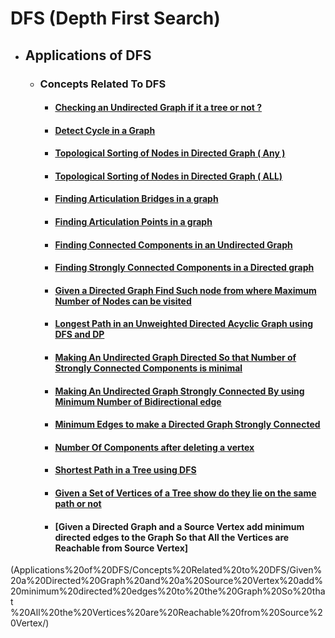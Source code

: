 # DFS (Depth First Search)

- ## Applications of DFS

  - ### Concepts Related To DFS

    - #### [Checking an Undirected Graph if it a tree or not ?](Applications%20of%20DFS/Concepts%20Related%20to%20DFS/Check%20if%20a%20Undirected%20Graph%20is%20a%20tree%20or%20not/)

    - #### [Detect Cycle in a Graph](Applications%20of%20DFS/Concepts%20Related%20to%20DFS/Detect%20Cycle%20in%20a%20Graph/)

    - #### [Topological Sorting of Nodes in Directed Graph ( Any )](Applications%20of%20DFS/Concepts%20Related%20to%20DFS/Topsort%20Using%20DFS/)
    
    - #### [Topological Sorting of Nodes in Directed Graph ( ALL)](Applications%20of%20DFS/Concepts%20Related%20to%20DFS/Finding%20All%20Possible%20Topsort/)

    - #### [Finding Articulation Bridges in a graph](Applications%20of%20DFS/Concepts%20Related%20to%20DFS/Finding%20Articulation%20Bridges%20in%20a%20Graph/)
    
    - #### [Finding Articulation Points in a graph](Applications%20of%20DFS/Concepts%20Related%20to%20DFS/Finding%20Articulation%20Points%20in%20a%20Graph/)

    - #### [Finding Connected Components in an Undirected Graph](Applications%20of%20DFS/Concepts%20Related%20to%20DFS/Finding%20Connected%20Components%20in%20a%20Undirected%20Graph/)

    - #### [Finding Strongly Connected Components in a Directed graph](Applications%20of%20DFS/Concepts%20Related%20to%20DFS/Finding%20Strongly%20Connected%20Components%20in%20a%20Directed%20Graph/)

    - #### [Given a Directed Graph Find Such node from where Maximum Number of Nodes can be visited](Applications%20of%20DFS/Concepts%20Related%20to%20DFS/Given%20a%20Directed%20Graph%20Find%20Such%20node%20from%20Where%20Maximum%20Number%20of%20Nodes%20Can%20be%20Visited/)

    - #### [Longest Path in an Unweighted Directed Acyclic Graph using DFS and DP](Applications%20of%20DFS/Concepts%20Related%20to%20DFS/Longest%20Path%20in%20an%20Unweighted%20Graph%20Using%20DFS%20and%20DP/)

    - #### [Making An Undirected Graph Directed So that Number of Strongly Connected Components is minimal](Applications%20of%20DFS/Concepts%20Related%20to%20DFS/Making%20A%20Undirected%20Connected%20Graph%20DIrected%20So%20that%20Number%20of%20SCC%20is%20minimal/)

    - #### [Making An Undirected Graph Strongly Connected By using Minimum Number of Bidirectional edge](Applications%20of%20DFS/Concepts%20Related%20to%20DFS/Making%20a%20Undirected%20Connected%20Graph%20Strongly%20Connected%20By%20giving%20Direction%20to%20Edges./)

    - #### [Minimum Edges to make a Directed Graph Strongly Connected](Applications%20of%20DFS/Concepts%20Related%20to%20DFS/Minimum%20Edges%20to%20Make%20a%20Directed%20Graph%20Strongly%20Connected)

    - #### [Number Of Components after deleting a vertex](Applications%20of%20DFS/Concepts%20Related%20to%20DFS/Number%20of%20Components%20after%20deleting%20a%20vertex/)

    - #### [Shortest Path in a Tree using DFS](Applications%20of%20DFS/Concepts%20Related%20to%20DFS/Shortest%20Path%20in%20a%20Tree%20using%20DFS/)
    
    - #### [Given a Set of Vertices of a Tree show do they lie on the same path or not](Applications%20of%20DFS/Concepts%20Related%20to%20DFS/Given%20a%20Set%20of%20Vertices%20of%20a%20Tree%20show%20do%20they%20lie%20on%20the%20same%20path%20or%20not/)
    
    - #### [Given a Directed Graph and a Source Vertex add minimum directed edges to the Graph So that All the Vertices are Reachable from Source Vertex]
(Applications%20of%20DFS/Concepts%20Related%20to%20DFS/Given%20a%20Directed%20Graph%20and%20a%20Source%20Vertex%20add%20minimum%20directed%20edges%20to%20the%20Graph%20So%20that %20All%20the%20Vertices%20are%20Reachable%20from%20Source%20Vertex/)    
